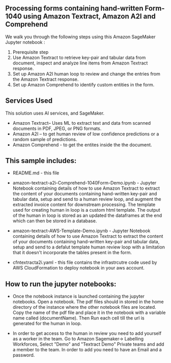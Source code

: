 ## Processing forms containing hand-written Form-1040 using Amazon Textract, Amazon A2I and Comprehend


We walk you through the following steps using this Amazon SageMaker Jupyter notebook :

1. Prerequisite step
2. Use Amazon Textract to retrieve key-pair and tabular data from document, inspect and analyze line items from Amazon Textract response.
3. Set up  Amazon A2I human loop to review and change the entries from the Amazon Textract response.
4. Set up Amazon Comprehend to identify custom entities in the form.

## Services Used
This solution uses AI services, and SageMaker.
* Amazon Textract– Uses ML to extract text and data from scanned documents in PDF, JPEG, or PNG formats. 
* Amazon A2I – to get human review of low confidence predictions or a random sample of predictions.
* Amazon Comprehend - to get the entites inside the the document.

## This sample includes:

* README.md - this file

* amazon-textract-a2i-Comprehend-1040Form-Demo.ipynb - Jupyter Notebook containing details of how to use Amazon Textract to extract the content of your documents containing hand-written key-pair and tabular data, setup and send to a human review loop, and augment the extracted invoice content for downstream processing. The template used for creating human in loop is a custom html template. The output of the human in loop is stored as an updated the dataframes at the end which can then be stored in a database.

* amazon-textract-AWS-Template-Demo.ipynb - Jupyter Notebook containing details of how to use Amazon Textract to extract the content of your documents containing hand-written key-pair and tabular data, setup and send to a defalut template human review loop with a limitation that it doesn't incorporate the tables present in the form.

* cfntextracta2i.yaml - this file contains the infrastrcutre code used by AWS CloudFormation to deploy notebook in your aws account.

## How to run the jupyter notebooks:

* Once the notebook instance is launched containing the jupyter notebooks. Open a notebook. The pdf files should in stored in the home directory of the instance where the other notebook files are located. Copy the name of the pdf file and place it in the notebook with a variable name called (documentName). Then Run each cell till the url is generated for the human in loop.

* In order to get access to the human in review you need to add yourself as a worker in the team. Go to Amazon Sagemaker-> Labelling Workforces, Select "Demo" and "Textract Demo" Private teams and add a member to the team. In order to add you need to have an Email and a password.
